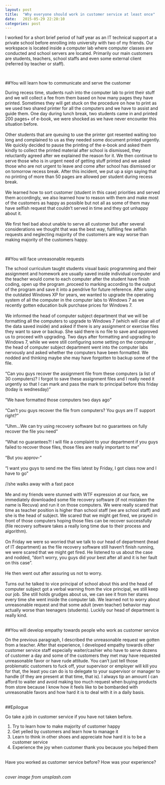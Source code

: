 ```yaml
---
layout: post
title:  "Why everyone should work in customer service at least once"
date:   2015-05-29 22:28:10
categories: post 
---
```


I worked for a short brief period of half year as an IT technical support at a private school before enrolling into university with two of my friends. Our workspace is located inside a computer lab where computer classes are conducted and school servers are located. Primarily our main customers are students, teachers, school staffs and even some external client (referred by teacher or staff).  
  
<br> 

##You will learn how to communicate and serve the customer   
  
During recess time, students rush into the computer lab to print their stuff and we will collect a fee from them based on how many pages they have printed. Sometimes they will get stuck on the procedure on how to print as we used two shared printer for all the computers and we have to assist and guide them. One day during lunch break, two students came in and printed 200 pages+ of e-book, we were shocked as we have never encounter this situation before.  
<br>
Other students that are queuing to use the printer got resented waiting too long and complained to us as they needed some document printed urgently. We quickly decided to pause the printing of the e-book and asked them kindly to collect the printed material after school is dismissed, they reluctantly agreed after we explained the reason for it. We then continue to serve those who is in urgent need of getting stuff printed and we asked those who are not urgent to leave and come after school has dismissed or on tomorrow recess break. After this incident, we put up a sign saying that no printing of more than 50 pages are allowed per student during recess break.  
<br>
We learned how to sort customer (student in this case) priorities and served them accordingly, we also learned how to reason with them and make most of the customers as happy as possible but not all as some of them may have selfish request that couldn’t served in time and they got unhappy about it.  
<br>
We first feel bad about unable to serve all customer but after several considerations we thought that was the best way, fulfilling few selfish requests and neglecting majority of the customers are way worse than making majority of the customers happy.  
  
<br>

##You will face unreasonable requests   
  
The school curriculum taught students visual basic programming and their assignment and homework are usually saved inside individual computer and the teacher would come to each computer after the student have finish coding, open up the program ,proceed to marking according to the output of the program and save it into a pendrive for future reference. After using the outdated Windows XP for years, we wanted to upgrade the operating system of all the computer in the computer labs to Windows 7 as we recently gotten education bulk purchase prices for Windows 7.  
<br> 
We informed the head of computer subject department that we will be formatting all the computers to upgrade to Windows 7 (which will clear all of the data saved inside) and asked if there is any assignment or exercise files they want to save or backup. She said there is no file to save and approved us to proceed with upgrading. Two days after formatting and upgrading to Windows 7, while we were still configuring some setting on the computer , the head of computer subject department went into the computer labs nervously and asked whether the computers have been formatted. We nodded and thinking maybe she may have forgotten to backup some of the file.  
<br>
“Can you guys recover the assignment file from these computers (a list of 30 computers)? I forgot to save these assignment files and I really need it urgently so that I can mark and pass the mark to principal before this friday (today is wednesday)”  
<br>
“We have formatted those computers two days ago”  
<br>
“Can’t you guys recover the file from computers? You guys are IT support right?”  
<br>
“Uhm…We can try using recovery software but no guarantees on fully recover the file you need”  
<br>
“What no guarantees?! I will file a complaint to your department if you guys failed to recover those files, those files are really important to me”  
<br>
“But you approv-”  
<br>
“I want you guys to send me the files latest by Friday, I got class now and I have to go”  
<br>
//she walks away with a fast pace  
<br>
Me and my friends were stunned with WTF expression at our face, we immediately downloaded some file recovery software (if not mistaken the name is Recuva) and run it on those computers. We were really scared that time as teacher position is higher than school staff (we are school staff) and she is the head of subject. We scared that we might get fired, we prayed in front of those computers hoping those files can be recover successfully (file recovery software takes a really long time due to their process and algorithm).  
<br>
On Friday we were so worried that we talk to our head of department (head of IT department) as the file recovery software still haven’t finish running, we were scared that we might get fired. He listened to us about the case and nodded, “don’t worry, you guys did your best after all and it is her fault on this case”.  
<br>
He then went out after assuring us not to worry.  
<br>
Turns out he talked to vice principal of school about this and the head of computer subject got a verbal warning from the vice principal, we still keep our job. She still holds grudges about us, we can see it from her stares every time she went inside the computer lab. We learned not to worry about unreasonable request and that some adult (even teacher) behavior may actually worse than teenagers (students). Luckily our head of department is really kind.  
<br>

##You will develop empathy towards people who work as customer service  
  
On the previous paragraph, I described the unreasonable request we gotten from a teacher. After that experience, I developed empathy towards other customer service staff especially waiter/cashier who have to serve dozens of customer a day and some of the customers they met may have requested unreasonable favor or have rude attitude. You can’t just tell those problematic customers to fuck off, your supervisor or employer will kill you for that, the least you can do is to delegate to your supervisor or manager to handle (if they are present at that time, that is). I always tip an amount I can afford to waiter and avoid making too much request when buying products from store because I know how it feels like to be bombarded with unreasonable favors and how hard it is to deal with it in a daily basis.  
<br>

##Epilogue  

Go take a job in customer service if you have not taken before.  
  
1. Try to learn how to make majority of customer happy
2. Get yelled by customers and learn how to manage it
3. Learn to think in other shoes and appreciate how hard it is to be a customer service
4. Experience the joy when customer thank you because you helped them

<br>
Have you worked as customer service before? How was your experience?
<br>
<br>

_cover image from unsplash.com_